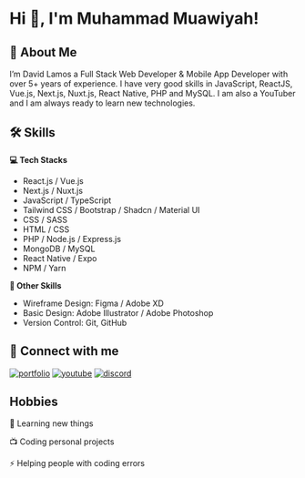 # Hi 👋, I'm Muhammad Muawiyah!


## 🚀 About Me
I’m David Lamos a Full Stack Web Developer & Mobile App Developer with over 5+ years of experience. I have very good skills in JavaScript, ReactJS, Vue.js, Next.js, Nuxt.js, React Native, PHP and MySQL. I am also a YouTuber and I am always ready to learn new technologies.


## 🛠 Skills

**💻 Tech Stacks**
- React.js / Vue.js
- Next.js / Nuxt.js
- JavaScript / TypeScript
- Tailwind CSS / Bootstrap / Shadcn / Material UI
- CSS / SASS
- HTML / CSS
- PHP / Node.js / Express.js
- MongoDB / MySQL
- React Native / Expo
- NPM / Yarn

**🎁 Other Skills**
- Wireframe Design: Figma / Adobe XD
- Basic Design: Adobe Illustrator / Adobe Photoshop
- Version Control: Git, GitHub

## 🔗 Connect with me
[![portfolio](https://img.shields.io/badge/my_portfolio-000?style=for-the-badge&logo=ko-fi&logoColor=white)](https://muawiyah.dev/)
[![youtube](https://img.shields.io/badge/youtube-FF0000?style=for-the-badge&logo=youtube&logoColor=white)](https://www.youtube.com/c/BraveCoder)
[![discord](https://img.shields.io/badge/discord-7289DA?style=for-the-badge&logo=discord&logoColor=white)](https://discord.gg/8HW4JAus2K)


## Hobbies

🧠 Learning new things

📺 Coding personal projects

⚡️ Helping people with coding errors
